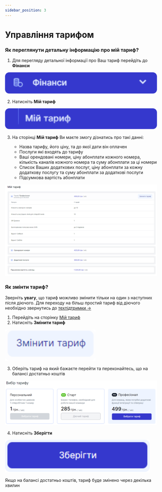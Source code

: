 ```yaml
---
sidebar_position: 3
---
```


# Управління тарифом

### Як переглянути детальну інформацію про мій тариф?

1. Для перегляду детальної інформації про Ваш тариф перейдіть до **Фінанси**

![](../img/finance/side-bar-finance-tab.svg)

2. Натисніть **Мій тариф**

![](../img/finance/my-tariff-tab.svg)

3. На сторінці **Мій тариф** Ви маєте змогу дізнатись про такі данні:

   - Назва тарифу, його ціну, та до якої дати він оплачен
   - Послуги які входять до тарифу
   - Ваші орендовані номери, ціну абонплати кожного номера, кількість каналів кожного номера та суму абонплати за ці номери
   - Список Ваших додаткових послуг, ціну абонплати за кожну додаткову послугу та суму абонплати за додаткові послуги
   - Підсумкова вартість абонплати

![](../img/finance/my-tariff-block.svg)

### Як змінти тариф?

Зверніть **увагу**, що тариф можливо змінити тільки на один з наступних після діючого. Для переходу на більш простий тариф від діючого необхідно звернутись до [техпідтримки →](https://t.me/OneVOIPlanet_Manager)

1. Перейдіть на сторінку [Мій тариф](#як-переглянути-детальну-інформацію-про-мій-тариф)
2. Натисніть **Змінити тариф**

![](../img/finance/change-tariff-button.svg)

3. Оберіть тариф на який бажаєте перейти та переконайтесь, що на балансі достатньо коштів

![](../img/finance/choose-tariff-block.svg)

4. Натисніть **Зберігти**

![](../img/finance/save-button.svg)

Якщо на балансі достатньо коштів, тариф буде змінено через декілька хвилин
